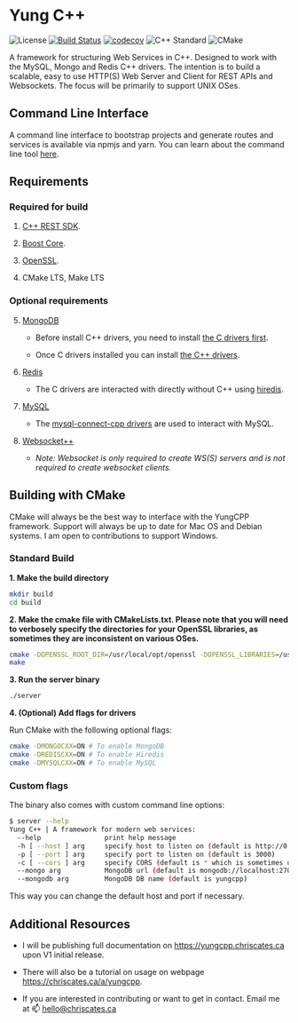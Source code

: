 # Yung C++

![License](https://img.shields.io/badge/license-MIT-blue.svg)
[![Build Status](https://travis-ci.org/ChrisCates/YungCPP.svg?branch=master)](https://travis-ci.org/ChrisCates/YungCPP)
[![codecov](https://codecov.io/gh/ChrisCates/YungCPP/branch/master/graph/badge.svg)](https://codecov.io/gh/ChrisCates/YungCPP)
![C++ Standard](https://img.shields.io/badge/cmake%20standard-C++%2011-brightgreen.svg)
![CMake](https://img.shields.io/badge/cmake%20version-3.7-green.svg)


A framework for structuring Web Services in C++. Designed to work with the MySQL, Mongo and Redis C++ drivers. The intention is to build a scalable, easy to use HTTP(S) Web Server and Client for REST APIs and Websockets. The focus will be primarily to support UNIX OSes.

## Command Line Interface

A command line interface to bootstrap projects and generate routes and services is available via npmjs and yarn. You can learn about the command line tool [here](https://github.com/ChrisCates/YungCLI).

## Requirements

### Required for build

1. [C++ REST SDK](https://github.com/Microsoft/cpprestsdk).

2. [Boost Core](https://github.com/boostorg/boost/wiki/Getting-Started).

3. [OpenSSL](https://github.com/openssl/openssl).

4. CMake LTS, Make LTS

### Optional requirements

5. [MongoDB](https://github.com/mongodb/mongo)
	
	- Before install C++ drivers, you need to install [the C drivers first](https://github.com/mongodb/mongo-c-driver/releases).
  	
  	- Once C drivers installed you can install [the C++ drivers](http://mongocxx.org/mongocxx-v3/installation/).

6. [Redis](https://github.com/antirez/redis/)
	
	- The C drivers are interacted with directly without C++ using [hiredis](https://github.com/redis/hiredis).

7. [MySQL](https://github.com/mysql/mysql-server)

	- The [mysql-connect-cpp drivers](https://github.com/mysql/mysql-connector-cpp) are used to interact with MySQL.

8. [Websocket++](https://github.com/zaphoyd/websocketpp)

	- *Note: Websocket is only required to create WS(S) servers and is not required to create websocket clients.*

## Building with CMake

CMake will always be the best way to interface with the YungCPP framework. Support will always be up to date for Mac OS and Debian systems. I am open to contributions to support Windows.

### Standard Build

**1. Make the build directory**

```bash
mkdir build
cd build
```

**2. Make the cmake file with CMakeLists.txt. Please note that you will need to verbosely specify the directories for your OpenSSL libraries, as sometimes they are inconsistent on various OSes.**

```bash
cmake -DOPENSSL_ROOT_DIR=/usr/local/opt/openssl -DOPENSSL_LIBRARIES=/usr/local/opt/openssl/lib ..
make
```

**3. Run the server binary**

```bash
./server
```

**4. (Optional) Add flags for drivers**

Run CMake with the following optional flags:

```bash
cmake -DMONGOCXX=ON # To enable MongoDB
cmake -DREDISCXX=ON # To enable Hiredis
cmake -DMYSQLCXX=ON # To enable MySQL
```

### Custom flags

The binary also comes with custom command line options:

```bash
$ server --help
Yung C++ | A framework for modern web services:
  --help                print help message
  -h [ --host ] arg     specify host to listen on (default is http://0.0.0.0)
  -p [ --port ] arg     specify port to listen on (default is 3000)
  -c [ --cors ] arg     specify CORS (default is * which is sometimes unsafe)
  --mongo arg           MongoDB url (default is mongodb://localhost:27017)
  --mongodb arg         MongoDB DB name (default is yungcpp)
```

This way you can change the default host and port if necessary.

## Additional Resources

- I will be publishing full documentation on https://yungcpp.chriscates.ca upon V1 initial release.

- There will also be a tutorial on usage on webpage https://chriscates.ca/a/yungcpp.

- If you are interested in contributing or want to get in contact. Email me at :mailbox: hello@chriscates.ca
